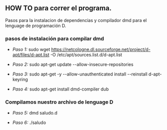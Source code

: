 ## HOW TO para correr el programa.

Pasos para la instalacion de dependencias y compilador dmd para el lenguage de programación D. 

### pasos de instalación para compilar dmd

- *Paso 1:* sudo wget https://netcologne.dl.sourceforge.net/project/d-apt/files/d-apt.list -O /etc/apt/sources.list.d/d-apt.list

- *Paso 2:* sudo apt-get update --allow-insecure-repositories

- *Paso 3:* sudo apt-get -y --allow-unauthenticated install --reinstall d-apt-keyring

- *Paso 4:* sudo apt-get install dmd-compiler dub

### Compilamos nuestro archivo de lenguage D

- *Paso 5:* dmd saludo.d

- *Paso 6:* ./saludo




